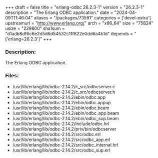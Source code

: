 +++
draft = false
title = "erlang-odbc 26.2.3-1"
version = "26.2.3-1"
description = "The Erlang ODBC application."
date = "2024-04-09T11:46:04"
aliases = "/packages/73591"
categories = ['devel-extra']
upstreamurl = "http://www.erlang.org/"
arch = "x86_64"
size = "75824"
usize = "229800"
sha1sum = "d1adb8df6c6e2d5d6d54532c11f822e0dd6a4b1d"
depends = "['erlang=26.2.3']"
+++
### Description: 
The Erlang ODBC application.

### Files: 
* /usr/lib/erlang/lib/odbc-2.14.2/c_src/odbcserver.c
* /usr/lib/erlang/lib/odbc-2.14.2/c_src/odbcserver.h
* /usr/lib/erlang/lib/odbc-2.14.2/ebin/odbc.app
* /usr/lib/erlang/lib/odbc-2.14.2/ebin/odbc.appup
* /usr/lib/erlang/lib/odbc-2.14.2/ebin/odbc.beam
* /usr/lib/erlang/lib/odbc-2.14.2/ebin/odbc_app.beam
* /usr/lib/erlang/lib/odbc-2.14.2/ebin/odbc_sup.beam
* /usr/lib/erlang/lib/odbc-2.14.2/include/odbc.hrl
* /usr/lib/erlang/lib/odbc-2.14.2/priv/bin/odbcserver
* /usr/lib/erlang/lib/odbc-2.14.2/src/odbc.erl
* /usr/lib/erlang/lib/odbc-2.14.2/src/odbc_app.erl
* /usr/lib/erlang/lib/odbc-2.14.2/src/odbc_internal.hrl
* /usr/lib/erlang/lib/odbc-2.14.2/src/odbc_sup.erl
